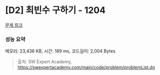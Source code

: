 # [D2]  최빈수 구하기 - 1204 

[문제 링크](https://swexpertacademy.com/main/code/problem/problemDetail.do?contestProbId=AV13zo1KAAACFAYh) 

### 성능 요약

메모리: 23,436 KB, 시간: 189 ms, 코드길이: 2,004 Bytes



> 출처: SW Expert Academy, https://swexpertacademy.com/main/code/problem/problemList.do
